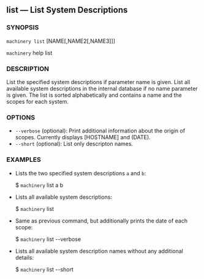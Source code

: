 
## list — List System Descriptions

### SYNOPSIS

`machinery list`
    [NAME[,NAME2[,NAME3]]]

`machinery` help list


### DESCRIPTION

List the specified system descriptions if parameter name is given.
List all available system descriptions in the internal database if no name parameter is given.
The list is sorted alphabetically and contains a name and the
scopes for each system.


### OPTIONS

  * `--verbose` (optional):
    Print additional information about the origin of scopes.
    Currently displays [HOSTNAME] and (DATE).
  * `--short` (optional):
    List only descripton names.


### EXAMPLES

  * Lists the two specified system descriptions `a` and `b`:

    $ `machinery` list a b

  * Lists all available system descriptions:

    $ `machinery` list

  * Same as previous command, but additionally prints the date of each scope:

    $ `machinery` list --verbose

  * Lists all available system description names without any additional details:

    $ `machinery` list --short
